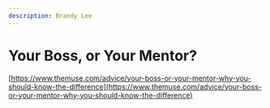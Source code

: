 ```yaml
---
description: Brandy Lee
---
```


# Your Boss, or Your Mentor?

[https://www.themuse.com/advice/your-boss-or-your-mentor-why-you-should-know-the-difference](https://www.themuse.com/advice/your-boss-or-your-mentor-why-you-should-know-the-difference)

